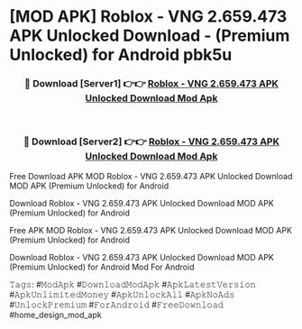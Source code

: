 # [MOD APK] Roblox - VNG 2.659.473 APK Unlocked Download - (Premium Unlocked) for Android pbk5u



<div align="center">
<h3>🔴 Download [Server1] 👉👉 <a href="https://momento.my/?title=Roblox_-_VNG_2.659.473_APK_Unlocked_Download">Roblox - VNG 2.659.473 APK Unlocked Download Mod Apk</a></h3><br>

<h3>🔴 Download [Server2] 👉👉 <a href="https://momento.my/?title=Roblox_-_VNG_2.659.473_APK_Unlocked_Download">Roblox - VNG 2.659.473 APK Unlocked Download Mod Apk</a></h3>
</div>



Free Download APK MOD Roblox - VNG 2.659.473 APK Unlocked Download MOD APK (Premium Unlocked) for Android

Download Roblox - VNG 2.659.473 APK Unlocked Download MOD APK (Premium Unlocked) for Android

Free APK MOD Roblox - VNG 2.659.473 APK Unlocked Download MOD APK (Premium Unlocked) for Android

Download Roblox - VNG 2.659.473 APK Unlocked Download MOD APK (Premium Unlocked) for Android Mod For Android

𝚃𝚊𝚐𝚜: #𝙼𝚘𝚍𝙰𝚙𝚔 #𝙳𝚘𝚠𝚗𝚕𝚘𝚊𝚍𝙼𝚘𝚍𝙰𝚙𝚔 #𝙰𝚙𝚔𝙻𝚊𝚝𝚎𝚜𝚝𝚅𝚎𝚛𝚜𝚒𝚘𝚗 #𝙰𝚙𝚔𝚄𝚗𝚕𝚒𝚖𝚒𝚝𝚎𝚍𝙼𝚘𝚗𝚎𝚢 #𝙰𝚙𝚔𝚄𝚗𝚕𝚘𝚌𝚔𝙰𝚕𝚕 #𝙰𝚙𝚔𝙽𝚘𝙰𝚍𝚜 #𝚄𝚗𝚕𝚘𝚌𝚔𝙿𝚛𝚎𝚖𝚒𝚞𝚖 #𝙵𝚘𝚛𝙰𝚗𝚍𝚛𝚘𝚒𝚍 #𝙵𝚛𝚎𝚎𝙳𝚘𝚠𝚗𝚕𝚘𝚊𝚍 #home_design_mod_apk
